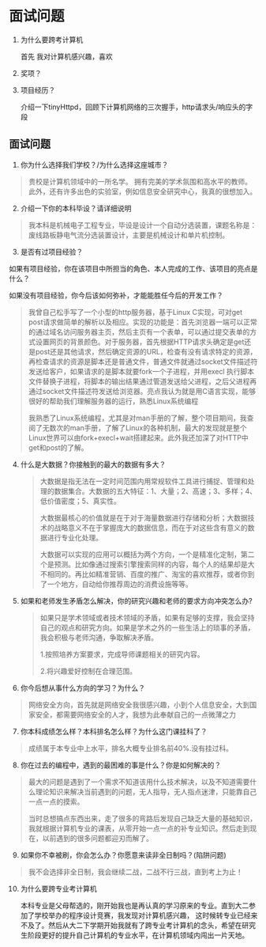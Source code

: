 # 面试问题

1. 为什么要跨考计算机

   首先 我对计算机感兴趣，喜欢

2. 奖项？

3. 项目经历？

   介绍一下tinyHttpd，回顾下计算机网络的三次握手，http请求头/响应头的字段



## 面试问题

1. 你为什么选择我们学校？/为什么选择这座城市？

>  贵校是计算机领域中的一所名学。 拥有完美的学术氛围和高水平的教师。 此外，还有许多出色的实验室，例如信息安全研究中心，我真的很想加入。

2. 介绍一下你的本科毕设？请详细说明

>  我本科是机械电子工程专业，毕设是设计一个自动分选装置，课题名称是：废线路板静电气流分选装置设计，主要是机械设计和单片机控制。

3. 是否有过项目经验？

如果有项目经验，你在该项目中所担当的角色、本人完成的工作、该项目的亮点是什么？

如果没有项目经验，你今后该如何弥补，才能能胜任今后的开发工作？

> 我曾自己松手写了一个小型的http服务器，基于Linux C实现，可对get post请求做简单的解析以及相应。实现的功能是：首先浏览器一端可以正常的通过域名访问服务器主页，然后主页有一个表单，可以通过提交表单的方式设置网页的背景颜色。对于服务器，首先根据HTTP请求头确定是get还是post还是其他请求，然后确定资源的URL，检查有没有请求特定的资源，再检查请求的资源是脚本还是普通文件，普通文件就通过socket文件描述符发送给客户，如果请求的是脚本就要fork一个子进程，并用execl 执行脚本文件替换子进程，将脚本的输出结果通过管道发送给父进程，之后父进程再通过socket文件描述符发送给浏览器。亮点我认为就是用C语言实现，能够很好的帮助我们理解服务器的运行，熟悉Linux系统编程
>
> 我熟悉了Linux系统编程，尤其是对man手册的了解，整个项目期间，我查阅了无数次的man手册，了解了Linux的各种机制，最大的发现就是整个Linux世界可以由fork+execl+wait搭建起来。此外我还加深了对HTTP中get和post的了解。

4. 什么是大数据？你接触到的最大的数据有多大？

   > 大数据是指无法在一定时间范围内用常规软件工具进行捕捉、管理和处理的数据集合。大数据的五大特征：1、大量；2、高速；3、多样；4、低价值密度；5、真实性。
   >
   > 大数据最核心的价值就是在于对于海量数据进行存储和分析；大数据技术的战略意义不在于掌握庞大的数据信息，而在于对这些含有意义的数据进行专业化处理。
   >
   > 大数据可以实现的应用可以概括为两个方向，一个是精准化定制，第二个是预测。比如像通过搜索引擎搜索同样的内容，每个人的结果却是大不相同的。再比如精准营销、百度的推广、淘宝的喜欢推荐，或者你到了一个地方，自动给你推荐周边的消费设施等等。

5. 如果和老师发生矛盾怎么解决，你的研究兴趣和老师的要求方向冲突怎么办?

   > 如果只是学术领域或者技术领域的矛盾，如果有足够的支撑，我会坚持自己的观点和研究方向。如果是学术之外的一些生活上的琐事的矛盾，我会积极与老师沟通，争取解决矛盾。
   >
   > 1.按照培养方案要求，完成导师课题相关的研究内容。
   >
   > 2.将兴趣爱好控制在合理范围。

6. 你今后想从事什么方向的学习？为什么？

> 网络安全方向，首先就是网络安全我很感兴趣，小到个人信息安全，大到国家安全，都需要网络安全的人才，我想为此奉献自己的一点微薄之力

7. 你本科成绩怎么样？本科排名怎么样？为什么这门课挂科了？

> 成绩属于本专业中上水平，排名大概专业排名前40%.没有挂过科。

8. 你在过去的编程中，遇到的最困难的事是什么？你是如何解决的？

> 最大的问题是遇到了一个需求不知道该用什么技术解决，以及不知道需要什么理论知识来解决当前遇到的问题，无人指导，无人指点迷津，只能靠自己一点一点的摸索。
>
> 当时总想搞点东西出来，走了很多的弯路后发现自己缺乏大量的基础知识，我就根据计算机专业的课表，从零开始一点一点的补专业知识。然后走到现在，以前遇到的很多问题都迎刃而解了。

9. 如果你不幸被刷，你会怎么办？你愿意来读非全日制吗？(陷阱问题)

> 我不会选择非全日制，我会继续二战，二战不行三战，直到考上为止！

10. 为什么要跨专业考计算机

    本科专业是父母帮选的，刚开始我也是再认真的学习原来的专业。直到大二参加了学校举办的程序设计竞赛，我发现对计算机感兴趣， 这时候转专业已经来不及了。然后从大二下学期开始我就有了跨专业考计算机的念头，希望在研究生阶段更好的提升自己计算机的专业水平，在计算机领域内闯出一片天地。

